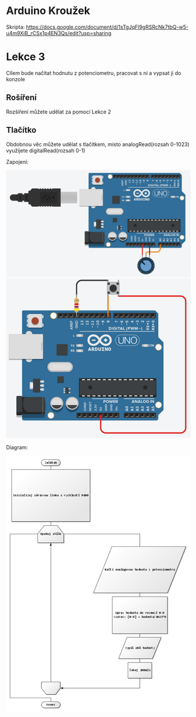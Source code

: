 # Arduino Kroužek
Skripta: https://docs.google.com/document/d/1sTgJqFl9gRSRcNk7tbQ-w5-u4m9XiB_rCSx1p4EN3Qs/edit?usp=sharing

# Lekce 3
Cílem bude načítat hodnutu z potenciometru, pracovat s ní a vypsat ji do konzole

## Rošíření
Rozšíření můžete udělat za pomocí Lekce 2

## Tlačítko
Obdobnou věc můžete udělat s tlačítkem, místo analogRead(rozsah 0-1023) využijete digitalRead(rozsah 0-1)

Zapojení:

![alt text](https://github.com/JustABenda/arduino_krouzek/blob/main/Lekce%203/pot_zapojeni.png)
![alt text](https://github.com/JustABenda/arduino_krouzek/blob/main/Lekce%203/btn.png)

Diagram:

![alt text](https://github.com/JustABenda/arduino_krouzek/blob/main/Lekce%203/pot.png)
